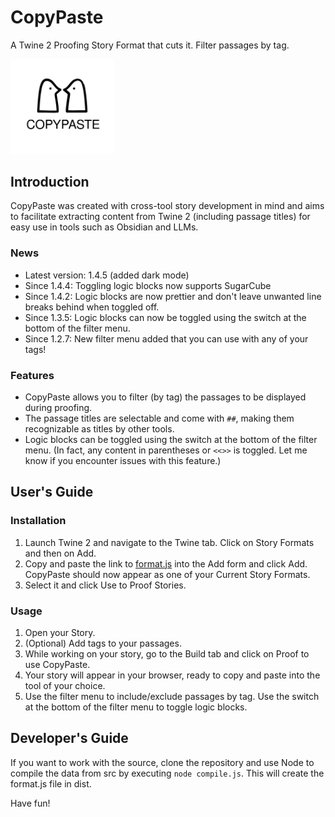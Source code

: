 # CopyPaste
A Twine 2 Proofing Story Format that cuts it. Filter passages by tag.

<img src="dist/icon.svg" width="33%" height="33%">

## Introduction
CopyPaste was created with cross-tool story development in mind and aims to facilitate extracting content from Twine 2 (including passage titles) for easy use in tools such as Obsidian and LLMs.

### News
- Latest version: 1.4.5 (added dark mode)
- Since 1.4.4: Toggling logic blocks now supports SugarCube
- Since 1.4.2: Logic blocks are now prettier and don't leave unwanted line breaks behind when toggled off.
- Since 1.3.5: Logic blocks can now be toggled using the switch at the bottom of the filter menu.
- Since 1.2.7: New filter menu added that you can use with any of your tags!

### Features
- CopyPaste allows you to filter (by tag) the passages to be displayed during proofing.
- The passage titles are selectable and come with ```##```, making them recognizable as titles by other tools.
- Logic blocks can be toggled using the switch at the bottom of the filter menu. (In fact, any content in parentheses or ```<<>>``` is toggled. Let me know if you encounter issues with this feature.)

## User's Guide

### Installation
1. Launch Twine 2 and navigate to the Twine tab. Click on Story Formats and then on Add.
2. Copy and paste the link to [format.js](https://cocoknight.com/CopyPaste/dist/format.js) into the Add form and click Add. CopyPaste should now appear as one of your Current Story Formats.
3. Select it and click Use to Proof Stories.

### Usage
1. Open your Story.
2. (Optional) Add tags to your passages.
3. While working on your story, go to the Build tab and click on Proof to use CopyPaste.
4. Your story will appear in your browser, ready to copy and paste into the tool of your choice.
5. Use the filter menu to include/exclude passages by tag. Use the switch at the bottom of the filter menu to toggle logic blocks.

## Developer's Guide
If you want to work with the source, clone the repository and use Node to compile the data from src by executing ```node compile.js```. This will create the format.js file in dist.

Have fun!
